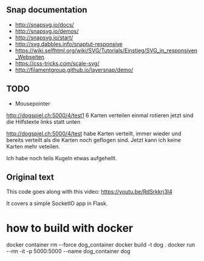 ## Snap documentation
* http://snapsvg.io/docs/
* http://snapsvg.io/demos/
* http://snapsvg.io/start/
* http://svg.dabbles.info/snaptut-responsive
* https://wiki.selfhtml.org/wiki/SVG/Tutorials/Einstieg/SVG_in_responsiven_Webseiten
* https://css-tricks.com/scale-svg/
* http://filamentgroup.github.io/layersnap/demo/

## TODO

 * Mousepointer

http://dogspiel.ch:5000/4/test1
 6 Karten verteilen
 einmal rotieren
 jetzt sind die Hilfstexte links statt unten

http://dogspiel.ch:5000/4/test
 habe Karten verteilt, immer wieder und bereits verteilt als die Karten noch geflogen sind. Jetzt kann ich keine Karten mehr veteilen.

Ich habe noch teils Kugeln etwas aufgehellt. 

## Original text
This code goes along with this video: https://youtu.be/RdSrkkrj3l4

It covers a simple SocketIO app in Flask.

# how to build with docker
docker container rm --force dog_container
docker build -t dog .
docker run --rm -it -p 5000:5000 --name dog_container dog

